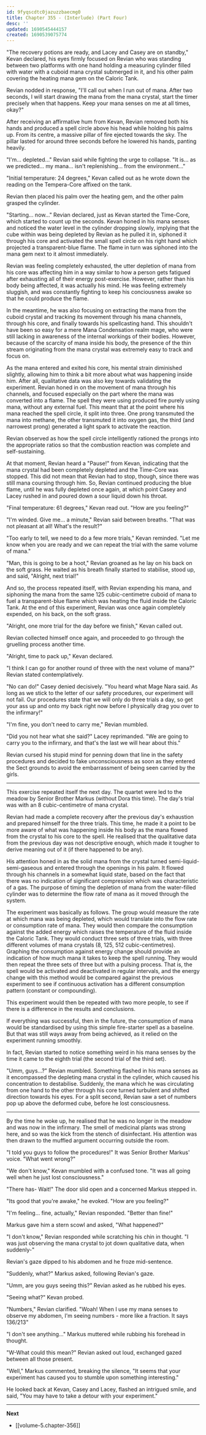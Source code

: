 ```yaml
---
id: 9fyqscdtc0jazuzzbaecmg0
title: Chapter 355 - (Interlude) (Part Four)
desc: ''
updated: 1690545444157
created: 1690539075774
---
```


"The recovery potions are ready, and Lacey and Casey are on standby," Kevan declared, his eyes firmly focused on Revian who was standing between two platforms with one hand holding a measuring cylinder filled with water with a cuboid mana crystal submerged in it, and his other palm covering the heating mana gem on the Caloric Tank.

Revian nodded in response, "I'll call out when I run out of mana. After two seconds, I will start drawing the mana from the mana crystal, start the timer precisely when that happens. Keep your mana senses on me at all times, okay?"

After receiving an affirmative hum from Kevan, Revian removed both his hands and produced a spell circle above his head while holding his palms up. From its centre, a massive pillar of fire ejected towards the sky. The pillar lasted for around three seconds before he lowered his hands, panting heavily.

"I'm... depleted..." Revian said while fighting the urge to collapse. "It is... as we predicted... my mana... isn't replenishing... from the environment..."

"Initial temperature: 24 degrees," Kevan called out as he wrote down the reading on the Tempera-Core affixed on the tank.

Revian then placed his palm over the heating gem, and the other palm grasped the cylinder.

"Starting... now..." Revian declared, just as Kevan started the Time-Core, which started to count up the seconds. Kevan honed in his mana senses and noticed the water level in the cylinder dropping slowly, implying that the cube within was being depleted by Revian as he pulled it in, siphoned it through his core and activated the small spell circle on his right hand which projected a transparent-blue flame. The flame in turn was siphoned into the mana gem next to it almost immediately.

Revian was feeling completely exhausted, the utter depletion of mana from his core was affecting him in a way similar to how a person gets fatigued after exhausting all of their energy post-exercise. However, rather than his body being affected, it was actually his mind. He was feeling extremely sluggish, and was constantly fighting to keep his conciousness awake so that he could produce the flame.

In the meantime, he was also focusing on extracting the mana from the cuboid crystal and tracking its movement through his mana channels, through his core, and finally towards his spellcasting hand. This shouldn't have been so easy for a mere Mana Condensation realm mage, who were still lacking in awareness of the internal workings of their bodies. However, because of the scarcity of mana inside his body, the presence of the thin stream originating from the mana crystal was extremely easy to track and focus on.

As the mana entered and exited his core, his mental strain diminished slightly, allowing him to think a bit more about what was happening inside him. After all, qualitative data was also key towards validating the experiment. Revian honed in on the movement of mana through his channels, and focused especially on the part where the mana was converted into a flame. The spell they were using produced fire purely using mana, without any external fuel. This meant that at the point where his mana reached the spell circle, it split into three. One prong transmuted the mana into methane, the other transmuted it into oxygen gas, the third (and narrowest prong) generated a light spark to activate the reaction.

Revian observed as how the spell circle intelligently rationed the prongs into the appropriate ratios so that the combustion reaction was complete and self-sustaining.

At that moment, Revian heard a "Pause!" from Kevan, indicating that the mana crystal had been completely depleted and the Time-Core was stopped. This did not mean that Revian had to stop, though, since there was still mana coursing through him. So, Revian continued producing the blue flame, until he was fully depleted once again, at which point Casey and Lacey rushed in and poured down a sour liquid down his throat.

"Final temperature: 61 degrees," Kevan read out. "How are you feeling?"

"I'm winded. Give me... a minute," Revian said between breaths. "That was not pleasant at all! What's the result?"

"Too early to tell, we need to do a few more trials," Kevan reminded. "Let me know when you are ready and we can repeat the trial with the same volume of mana."

"Man, this is going to be a hoot," Revian groaned as he lay on his back on the soft grass. He waited as his breath finally started to stabilise, stood up, and said, "Alright, next trial!"

And so, the process repeated itself, with Revian expending his mana, and siphoning the mana from the same 125 cubic-centimetre cuboid of mana to fuel a transparent-blue flame which was heating the fluid inside the Caloric Tank. At the end of this experiment, Revian was once again completely expended, on his back, on the soft grass.

"Alright, one more trial for the day before we finish," Kevan called out.

Revian collected himself once again, and proceeded to go through the gruelling process another time.

"Alright, time to pack up," Kevan declared.

"I think I can go for another round of three with the next volume of mana?" Revian stated contemplatively.

"No can do!" Casey denied decisively. "You heard what Mage Nara said. As long as we stick to the letter of our safety procedures, our experiment will not fail. Our procedures state that we will only do three trials a day, so get your ass up and onto my back right now before I physically drag you over to the infirmary!"

"I'm fine, you don't need to carry me," Revian mumbled.

"Did you not hear what she said?" Lacey reprimanded. "We are going to carry you to the infirmary, and that's the last we will hear about this."

Revian cursed his stupid mind for penning down that line in the safety procedures and decided to fake unconsciousness as soon as they entered the Sect grounds to avoid the embarrassment of being seen carried by the girls.

____

This exercise repeated itself the next day. The quartet were led to the meadow by Senior Brother Markus (without Dora this time). The day's trial was with an 8 cubic-centimetre of mana crystal.

Revian had made a complete recovery after the previous day's exhaustion and prepared himself for the three trials. This time, he made it a point to be more aware of what was happening inside his body as the mana flowed from the crystal to his core to the spell. He realised that the qualitative data from the previous day was not descriptive enough, which made it tougher to derive meaning out of it (if there happened to be any).

His attention honed in as the solid mana from the crystal turned semi-liquid-semi-gaseous and entered through the openings in his palm. It flowed through his channels in a somewhat liquid state, based on the fact that there was no indication of significant compression which was characteristic of a gas. The purpose of timing the depletion of mana from the water-filled cylinder was to determine the flow rate of mana as it moved through the system.

The experiment was basically as follows. The group would measure the rate at which mana was being depleted, which would translate into the flow rate or consumption rate of mana. They would then compare the consumption against the added energy which raises the temperature of the fluid inside the Caloric Tank. They would conduct three sets of three trials, with three different volumes of mana crystals (8, 125, 512 cubic-centimetres). Graphing the consumption against energy change should provide an indication of how much mana it takes to keep the spell running. They would then repeat the three sets of three but with a pulsing process. That is, the spell would be activated and deactivated in regular intervals, and the energy change with this method would be compared against the previous experiment to see if continuous activation has a different consumption pattern (constant or compounding).

This experiment would then be repeated with two more people, to see if there is a difference in the results and conclusions.

If everything was successful, then in the future, the consumption of mana would be standardised by using this simple fire-starter spell as a baseline. But that was still ways away from being achieved, as it relied on the experiment running smoothly.

In fact, Revian started to notice something weird in his mana senses by the time it came to the eighth trial (the second trial of the third set).

"Umm, guys...?" Revian mumbled. Something flashed in his mana senses as it encompassed the depleting mana crystal in the cylinder, which caused his concentration to destabilise. Suddenly, the mana which he was circulating from one hand to the other through his core turned turbulent and shifted direction towards his eyes. For a split second, Revian saw a set of numbers pop up above the deformed cube, before he lost consciousness.

____

By the time he woke up, he realised that he was no longer in the meadow and was now in the infirmary. The smell of medicinal plants was strong here, and so was the kick from the stench of disinfectant. His attention was then drawn to the muffled argument occurring outside the room.

"I told you guys to follow the procedures!" It was Senior Brother Markus' voice. "What went wrong?"

"We don't know," Kevan mumbled with a confused tone. "It was all going well when he just lost consciousness."

"There has- Wait!" The door slid open and a concerned Markus stepped in.

"Its good that you're awake," he evoked. "How are you feeling?"

"I'm feeling... fine, actually," Revian responded. "Better than fine!"

Markus gave him a stern scowl and asked, "What happened?"

"I don't know," Revian responded while scratching his chin in thought. "I was just observing the mana crystal to jot down qualitative data, when suddenly-"

Revian's gaze dipped to his abdomen and he froze mid-sentence.

"Suddenly, what?" Markus asked, following Revian's gaze.

"Umm, are you guys seeing this?" Revian asked as he rubbed his eyes.

"Seeing what?" Kevan probed.

"Numbers," Revian clarified. "Woah! When I use my mana senses to observe my abdomen, I'm seeing numbers - more like a fraction. It says 136/213"

"I don't see anything..." Markus muttered while rubbing his forehead in thought.

"W-What could this mean?" Revian asked out loud, exchanged gazed between all those present.

"Well," Markus commented, breaking the silence, "It seems that your experiment has caused you to stumble upon something interesting."

He looked back at Kevan, Casey and Lacey, flashed an intrigued smile, and said, "You may have to take a detour with your experiment."

____

**Next**
* [[volume-5.chapter-356]]